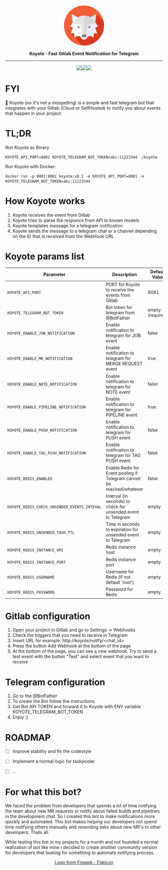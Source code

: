 <p align="center">
  <img src="coyote.png" />
</p>

<p align="center"><b>Koyote - Fast Gitlab Event Notification for Telegram</b></p>

<hr>
<p align="center"><img src="https://img.shields.io/badge/Telegram-2CA5E0?style=for-the-badge&logo=telegram&logoColor=white"><img src="https://img.shields.io/badge/GitLab-330F63?style=for-the-badge&logo=gitlab&logoColor=white"><img src="https://img.shields.io/badge/Go-00ADD8?style=for-the-badge&logo=go&logoColor=white"></p>


# FYI
 🦊 Koyote (no it's not a misspelling) is a simple and fast telegram bot that integrates with your Gitlab (Cloud or SelfHosted) to notify you about events that happen in your project

# TL;DR
Run Koyote as Binary
```
KOYOTE_API_PORT=8081 KOYOTE_TELEGRAM_BOT_TOKEN=abc:11223344 ./koyote 
```

Run Koyote with Docker:
```
docker run -p 8081:8081 koyote:v0.1 -e KOYOTE_API_PORT=8081 -e KOYOTE_TELEGRAM_BOT_TOKEN=abc:11223344
```

# How Koyote works

1. Koyote receives the event from Gitlab
2. Koyote tries to parse the responce from API to known models
3. Koyote templates message for a telegram notification
4. Koyote sends the message to a telegram chat or a channel depending on the ID that is received from the WebHook URL


# Koyote params list
|Parameter|Description|Default Value|
|--|--|--|
|`KOYOTE_API_PORT`|PORT for Koyote to receive the events from Gitlab| 8081|
|`KOYOTE_TELEGRAM_BOT_TOKEN`| Bot token for telegram from @BotFather | empty (required)|
|`KOYOTE_ENABLE_JOB_NOTIFICATION`|Enable notification to telegram for JOB event |false|
|`KOYOTE_ENABLE_MR_NOTIFICATION`|Enable notification to telegram for MERGE REQUEST event |true|
|`KOYOTE_ENABLE_NOTE_NOTIFICATION`|Enable notification to telegram for NOTE event |false|
|`KOYOTE_ENABLE_PIPELINE_NOTIFICATION`|Enable notification to telegram for PIPELINE event |true|
|`KOYOTE_ENABLE_PUSH_NOTIFICATION`|Enable notification to telegram for PUSH event |false|
|`KOYOTE_ENABLE_TAG_PUSH_NOTIFICATION`|Enable notification to telegram for TAG PUSH event |false|
|`KOYOTE_REDIS_ENABLED`|Enable Redis for Event pooling if Telegram cannot be reached/whatever|false|
|`KOYOTE_REDIS_CHECK_UNSENDED_EVENTS_INTEVAL`|Interval (in seconds) to check for unsended event to Telegram|empty|
|`KOYOTE_REDIS_UNSENDED_TASK_TTL`|Time in seconds to expiration for unsended event to Telegram|empty|
|`KOYOTE_REDIS_INSTANCE_URI`|Redis instance host|empty|
|`KOYOTE_REDIS_INSTANCE_PORT`|Redis instance port|empty|
|`KOYOTE_REDIS_USERNAME`|Username for Redis (if not default 'root')|empty|
|`KOYOTE_REDIS_PASSWORD`|Password for Redis|empty|
# Gitlab configuration

1. Open your project in Gitlab and go to Settings -> Webhooks
2. Check the triggers that you need to receive in Telegram
3. Insert URL for example: http://koyote/notify/<chat_id>
4. Press the button Add Webhook at the bottom of the page
5. At the bottom of the page, you can see a new webhook. Try to send a test event with the button "Test" and select event that you want to receive


# Telegram configuration
1. Go to the @BotFather
2. To create the Bot follow the instructions
3. Get Bot API TOKEN and forward it to Koyote with ENV variable KOYOTE_TELEGRAM_BOT_TOKEN
4. Enjoy :)

# ROADMAP
- [ ] Improve stability and fix the codestyle
- [ ] Implement a normal logic for taskpooler
- [ ] ...


# For what this bot?

We faced the problem from developers that spends a lot of time notifying the team about new MR requests or notify about failed builds and pipelines in the development chat. 
So I created this bot to make notifications more quickly and automated. This bot makes helping our developers not spend time notifying others manually and resending asks about new MR's to other developers. Thats all. 

While testing this bot in my projects for a month and not founded a normal realization of bot like mine i decided to create another community version for developers that looking for something to automate notifying process.

<p align="center"><a href="https://www.flaticon.com/ru/free-icons/" title="волк иконки">Logo from Freepik - Flaticon</a></p>

